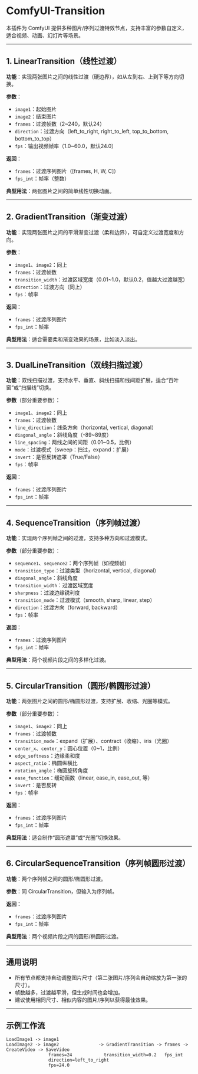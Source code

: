 
# ComfyUI-Transition 

本插件为 ComfyUI 提供多种图片/序列过渡特效节点，支持丰富的参数自定义，适合视频、动画、幻灯片等场景。

---

## 1. LinearTransition（线性过渡）

**功能**：实现两张图片之间的线性过渡（硬边界），如从左到右、上到下等方向切换。

**参数**：
- `image1`：起始图片
- `image2`：结束图片
- `frames`：过渡帧数（2~240，默认24）
- `direction`：过渡方向（left_to_right, right_to_left, top_to_bottom, bottom_to_top）
- `fps`：输出视频帧率（1.0~60.0，默认24.0）

**返回**：
- `frames`：过渡序列图片（[frames, H, W, C]）
- `fps_int`：帧率（整数）

**典型用法**：两张图片之间的简单线性切换动画。

---

## 2. GradientTransition（渐变过渡）

**功能**：实现两张图片之间的平滑渐变过渡（柔和边界），可自定义过渡宽度和方向。

**参数**：
- `image1`、`image2`：同上
- `frames`：过渡帧数
- `transition_width`：过渡区域宽度（0.01~1.0，默认0.2，值越大过渡越宽）
- `direction`：过渡方向（同上）
- `fps`：帧率

**返回**：
- `frames`：过渡序列图片
- `fps_int`：帧率

**典型用法**：适合需要柔和渐变效果的场景，比如淡入淡出。

---

## 3. DualLineTransition（双线扫描过渡）

**功能**：双线扫描过渡，支持水平、垂直、斜线扫描和线间距扩展，适合“百叶窗”或“扫描线”切换。

**参数**（部分重要参数）：
- `image1`、`image2`：同上
- `frames`：过渡帧数
- `line_direction`：线条方向（horizontal, vertical, diagonal）
- `diagonal_angle`：斜线角度（-89~89度）
- `line_spacing`：两线之间的间距（0.01~0.5，比例）
- `mode`：过渡模式（sweep：扫过，expand：扩展）
- `invert`：是否反转遮罩（True/False）
- `fps`：帧率

**返回**：
- `frames`：过渡序列图片
- `fps_int`：帧率

---

## 4. SequenceTransition（序列帧过渡）

**功能**：实现两个序列帧之间的过渡，支持多种方向和过渡模式。

**参数**（部分重要参数）：
- `sequence1`、`sequence2`：两个序列帧（如视频帧）
- `transition_type`：过渡类型（horizontal, vertical, diagonal）
- `diagonal_angle`：斜线角度
- `transition_width`：过渡区域宽度
- `sharpness`：过渡边缘锐利度
- `transition_mode`：过渡模式（smooth, sharp, linear, step）
- `direction`：过渡方向（forward, backward）
- `fps`：帧率

**返回**：
- `frames`：过渡序列图片
- `fps_int`：帧率

**典型用法**：两个视频片段之间的多样化过渡。

---

## 5. CircularTransition（圆形/椭圆形过渡）

**功能**：两张图片之间的圆形/椭圆形过渡，支持扩展、收缩、光圈等模式。

**参数**（部分重要参数）：
- `image1`、`image2`：同上
- `frames`：过渡帧数
- `transition_mode`：expand（扩展）、contract（收缩）、iris（光圈）
- `center_x`、`center_y`：圆心位置（0~1，比例）
- `edge_softness`：边缘柔和度
- `aspect_ratio`：椭圆纵横比
- `rotation_angle`：椭圆旋转角度
- `ease_function`：缓动函数（linear, ease_in, ease_out, 等）
- `invert`：是否反转
- `fps`：帧率

**返回**：
- `frames`：过渡序列图片
- `fps_int`：帧率

**典型用法**：适合制作“圆形遮罩”或“光圈”切换效果。

---

## 6. CircularSequenceTransition（序列帧圆形过渡）

**功能**：两个序列帧之间的圆形/椭圆形过渡。

**参数**：同 CircularTransition，但输入为序列帧。

**返回**：
- `frames`：过渡序列图片
- `fps_int`：帧率

**典型用法**：两个视频片段之间的圆形/椭圆形过渡。

---

## 通用说明

- 所有节点都支持自动调整图片尺寸（第二张图片/序列会自动缩放为第一张的尺寸）。
- 帧数越多，过渡越平滑，但生成时间也会增加。
- 建议使用相同尺寸、相似内容的图片/序列以获得最佳效果。

---

## 示例工作流

```
LoadImage1 -> image1
LoadImage2 -> image2               -> GradientTransition -> frames -> CreateVideo -> SaveVideo
                frames=24            transition_width=0.2   fps_int
                direction=left_to_right
                fps=24.0
```

